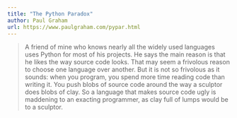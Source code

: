 ```yaml
---
title: "The Python Paradox"
author: Paul Graham
url: https://www.paulgraham.com/pypar.html
---
```


> A friend of mine who knows nearly all the widely used languages uses Python for most of his projects. He says the main reason is that he likes the way source code looks. That may seem a frivolous reason to choose one language over another. But it is not so frivolous as it sounds: when you program, you spend more time reading code than writing it. You push blobs of source code around the way a sculptor does blobs of clay. So a language that makes source code ugly is maddening to an exacting programmer, as clay full of lumps would be to a sculptor.




